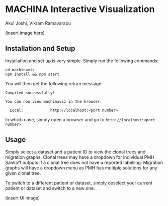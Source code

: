 # MACHINA Interactive Visualization
Akul Joshi, Vikram Ramavarapu

(insert image here)

## Installation and Setup
Installation and set up is very simple. Simply run the following commands:
```
cd machinaviz
npm install && npm start
```
You will then get the following return message:
```
Compiled successfully!

You can now view machinaviz in the browser.

  Local:            http://localhost:<port number>
```
In which case, simply open a browser and go to `http://localhost:<port number>`

## Usage
Simply select a dataset and a patient ID to view the clonal trees and migration graphs. Clonal trees may have a dropdown for individual PMH Sankoff outputs if a clonal tree does not have a reported labelling. Migration graphs will have a dropdown menu as PMH has multiple solutions for any given clonal tree.  
  
To switch to a different patient or dataset, simply deselect your current patient or dataset and switch to a new one.

(insert UI image)
